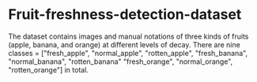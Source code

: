 # Fruit-freshness-detection-dataset
 The dataset contains images and manual notations of three kinds of fruits (apple, banana, and orange) at different levels of decay. There are nine classes = ["fresh_apple", "normal_apple", "rotten_apple", "fresh_banana", "normal_banana", "rotten_banana" "fresh_orange", "normal_orange", "rotten_orange"] in total.
